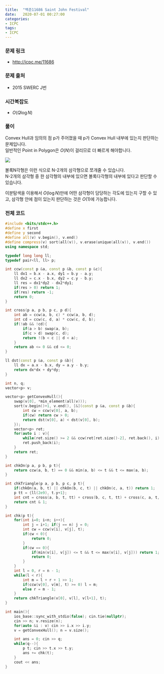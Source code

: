 ```yaml
---
title:  "백준11686 Saint John Festival"
date:   2020-07-01 00:27:00
categories:
- ICPC
tags:
- ICPC
---
```


### 문제 링크
* http://icpc.me/11686

### 문제 출처
* 2015 SWERC J번

### 시간복잡도
* $O(Q \log N)$

### 풀이
Convex Hull과 임의의 점 p가 주어졌을 때 p가 Convex Hull 내부에 있는지 판단하는 문제입니다.<br>
일반적인 Point in Polygon은 $O(N)$이 걸리므로 더 빠르게 해야합니다.

![](https://i.imgur.com/WSO5nhl.png)

볼록N각형은 이런 식으로 N-2개의 삼각형으로 쪼개줄 수 있습니다.<br>
N-2개의 삼각형 중 한 삼각형의 내부에 있으면 볼록다각형의 내부에 있다고 판단할 수 있습니다.

이분탐색을 이용해서 $O(\log N)$만에 어떤 삼각형이 담당하는 각도에 있는지 구할 수 있고, 삼각형 안에 점이 있는지 판단하는 것은 $O(1)$에 가능합니다.

### 전체 코드
```cpp
#include <bits/stdc++.h>
#define x first
#define y second
#define all(v) v.begin(), v.end()
#define compress(v) sort(all(v)), v.erase(unique(all(v)), v.end())
using namespace std;

typedef long long ll;
typedef pair<ll, ll> p;

int ccw(const p &a, const p &b, const p &c){
    ll dx1 = b.x - a.x, dy1 = b.y - a.y;
    ll dx2 = c.x - b.x, dy2 = c.y - b.y;
    ll res = dx1*dy2 - dx2*dy1;
    if(res > 0) return 1;
    if(res) return -1;
    return 0;
}

int cross(p a, p b, p c, p d){
    int ab = ccw(a, b, c) * ccw(a, b, d);
    int cd = ccw(c, d, a) * ccw(c, d, b);
    if(!ab && !cd){
        if(a > b) swap(a, b);
        if(c > d) swap(c, d);
        return !(b < c || d < a);
    }
    return ab <= 0 && cd <= 0;
}

ll dst(const p &a, const p &b){
    ll dx = a.x - b.x, dy = a.y - b.y;
    return dx*dx + dy*dy;
}

int n, q;
vector<p> v;

vector<p> getConvexHull(){
    swap(v[0], *min_element(all(v)));
    sort(v.begin()+1, v.end(), [&](const p &a, const p &b){
        int cw = ccw(v[0], a, b);
        if(cw) return cw > 0;
        return dst(v[0], a) < dst(v[0], b);
    });
    vector<p> ret;
    for(auto i : v){
        while(ret.size() >= 2 && ccw(ret[ret.size()-2], ret.back(), i) <= 0) ret.pop_back();
        ret.push_back(i);
    }
    return ret;
}

int chkOn(p a, p b, p t){
    return ccw(a, b, t) == 0 && min(a, b) <= t && t <= max(a, b);
}

int chkTriangle(p a, p b, p c, p t){
    if(chkOn(a, b, t) || chkOn(b, c, t) || chkOn(c, a, t)) return 1;
    p tt = {ll(2e9), t.y+1};
    int cnt = cross(a, b, t, tt) + cross(b, c, t, tt) + cross(c, a, t, tt);
    return cnt & 1;
}

int chk(p t){
    for(int i=0; i<n; i++){
        int j = i+1; if(j == n) j = 0;
        int cw = ccw(v[i], v[j], t);
        if(cw < 0){
            return 0;
        }
        if(cw == 0){
            if(min(v[i], v[j]) <= t && t <= max(v[i], v[j])) return 1;
            return 0;
        }
    }
    int l = 0, r = n - 1;
    while(l < r){
        int m = l + r + 1 >> 1;
        if(ccw(v[0], v[m], t) >= 0) l = m;
        else r = m - 1;
    }
    return chkTriangle(v[0], v[l], v[l+1], t);
}

int main(){
    ios_base::sync_with_stdio(false); cin.tie(nullptr);
    cin >> n; v.resize(n);
    for(auto &i : v) cin >> i.x >> i.y;
    v = getConvexHull(); n = v.size();

    int ans = 0; cin >> q;
    while(q--){
        p t; cin >> t.x >> t.y;
        ans += chk(t);
    }
    cout << ans;
}
```
